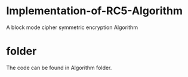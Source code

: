 # Implementation-of-RC5-Algorithm
A block mode cipher symmetric encryption Algorithm

# folder
The code can be found in Algorithm folder.

